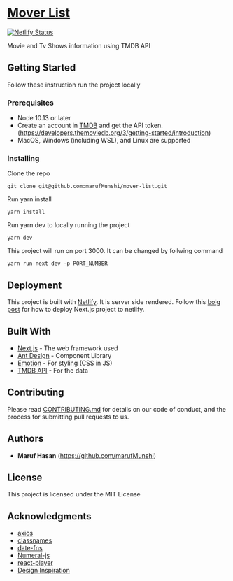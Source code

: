 # [Mover List](https://mover-list.netlify.app)

[![Netlify Status](https://api.netlify.com/api/v1/badges/c82aa9ae-92cb-4ce8-9d42-f9068d5e77d0/deploy-status)](https://app.netlify.com/sites/mover-list/deploys)

Movie and Tv Shows information using TMDB API

## Getting Started

Follow these instruction run the project locally

### Prerequisites

- Node 10.13 or later
- Create an account in [TMDB](https://www.themoviedb.org/) and get the API token.(https://developers.themoviedb.org/3/getting-started/introduction)
- MacOS, Windows (including WSL), and Linux are supported

### Installing

Clone the repo

```
git clone git@github.com:marufMunshi/mover-list.git
```

Run yarn install

```
yarn install
```

Run yarn dev to locally running the project

```
yarn dev
```

This project will run on port 3000. It can be changed by follwing command

```
yarn run next dev -p PORT_NUMBER
```

## Deployment

This project is built with [Netlify](https://www.netlify.com/). It is server side rendered.
Follow this [bolg post](https://www.netlify.com/blog/2020/11/30/how-to-deploy-next.js-sites-to-netlify/) for how to deploy Next.js project to netlify.

## Built With

- [Next.js](https://nextjs.org/) - The web framework used
- [Ant Design](https://ant.design/) - Component Library
- [Emotion](https://emotion.sh/docs/introduction) - For styling (CSS in JS)
- [TMDB API](https://developers.themoviedb.org/3/getting-started) - For the data

## Contributing

Please read [CONTRIBUTING.md](https://gist.github.com/PurpleBooth/b24679402957c63ec426) for details on our code of conduct, and the process for submitting pull requests to us.

## Authors

- **Maruf Hasan** (https://github.com/marufMunshi)

## License

This project is licensed under the MIT License

## Acknowledgments

- [axios](https://github.com/axios/axios)
- [classnames](https://github.com/JedWatson/classnames#readme)
- [date-fns](https://date-fns.org/)
- [Numeral-js](https://github.com/adamwdraper/Numeral-js)
- [react-player](https://github.com/cookpete/react-player)
- [Design Inspiration](https://www.themoviedb.org/)
